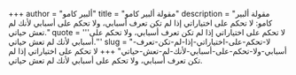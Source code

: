 +++
author = "ألبير كامو"
title = "مقولة ألبير كامو"
description = "مقولة ألبير كامو: لا تحكم على اختياراتي إذا لم تكن تعرف أسبابي، ولا تحكم على أسبابي لأنك لم تعش حياتي."
quote = '''لا تحكم على اختياراتي إذا لم تكن تعرف أسبابي، ولا تحكم على أسبابي لأنك لم تعش حياتي.''' 
slug = "لا-تحكم-على-اختياراتي-إذا-لم-تكن-تعرف-أسبابي-ولا-تحكم-على-أسبابي-لأنك-لم-تعش-حياتي"
+++
لا تحكم على اختياراتي إذا لم تكن تعرف أسبابي، ولا تحكم على أسبابي لأنك لم تعش حياتي.
